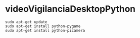 # videoVigilanciaDesktopPython

```
sudo apt-get update
sudo apt-get install python-pygame
sudo apt-get install python-picamera
```

